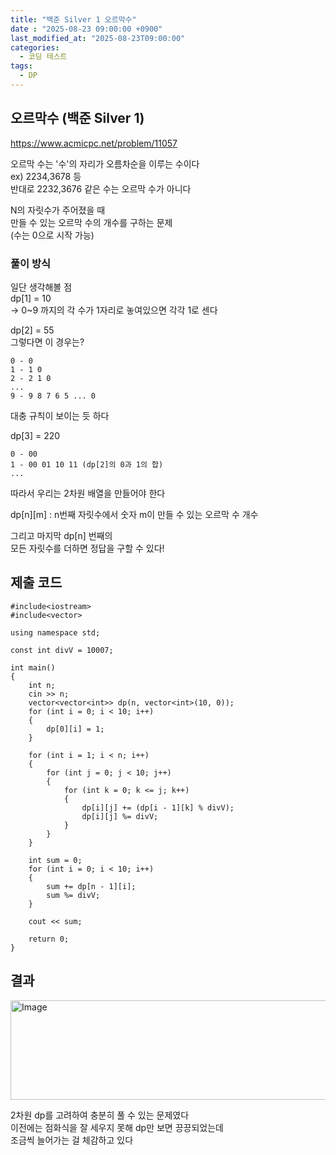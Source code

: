 ```yaml
---
title: "백준 Silver 1 오르막수"
date : "2025-08-23 09:00:00 +0900"
last_modified_at: "2025-08-23T09:00:00"
categories:
  - 코딩 테스트
tags:
  - DP
---
```


## 오르막수 (백준 Silver 1)
<https://www.acmicpc.net/problem/11057><br>

오르막 수는 '수'의 자리가 오름차순을 이루는 수이다<br>
ex) 2234,3678 등<br>
반대로 2232,3676 같은 수는 오르막 수가 아니다<br>

N의 자릿수가 주어졌을 때<br>
만들 수 있는 오르막 수의 개수를 구하는 문제<br>
(수는 0으로 시작 가능)<br>

### 풀이 방식
일단 생각해볼 점<br>
dp[1] = 10<br>
-> 0~9 까지의 각 수가 1자리로 놓여있으면 각각 1로 센다<br>

dp[2] = 55<br>
그렇다면 이 경우는?<br>

```
0 - 0
1 - 1 0
2 - 2 1 0
...
9 - 9 8 7 6 5 ... 0

```

대충 규칙이 보이는 듯 하다<br>

dp[3] = 220<br>

```
0 - 00
1 - 00 01 10 11 (dp[2]의 0과 1의 합)
...

```

따라서 우리는 2차원 배열을 만들어야 한다<br>

dp[n][m] : n번째 자릿수에서 숫자 m이 만들 수 있는 오르막 수 개수<br>

그리고 마지막 dp[n] 번째의<br>
모든 자릿수를 더하면 정답을 구할 수 있다!<br>


## 제출 코드

```
#include<iostream>
#include<vector>

using namespace std;

const int divV = 10007;

int main()
{
	int n;
	cin >> n;
	vector<vector<int>> dp(n, vector<int>(10, 0));
	for (int i = 0; i < 10; i++)
	{
		dp[0][i] = 1;
	}

	for (int i = 1; i < n; i++)
	{
		for (int j = 0; j < 10; j++)
		{
			for (int k = 0; k <= j; k++)
			{
				dp[i][j] += (dp[i - 1][k] % divV);
				dp[i][j] %= divV;
			}
		}
	}

	int sum = 0;
	for (int i = 0; i < 10; i++)
	{
		sum += dp[n - 1][i];
		sum %= divV;
	}

	cout << sum;

	return 0;
}
```

## 결과
<img width="1161" height="159" alt="Image" src="https://github.com/user-attachments/assets/c2ca68d9-67cb-4efe-bc0a-497ee0388515" /><br>

2차원 dp를 고려하여 충분히 풀 수 있는 문제였다<br>
이전에는 점화식을 잘 세우지 못해 dp만 보면 끙끙되었는데<br>
조금씩 늘어가는 걸 체감하고 있다<br>